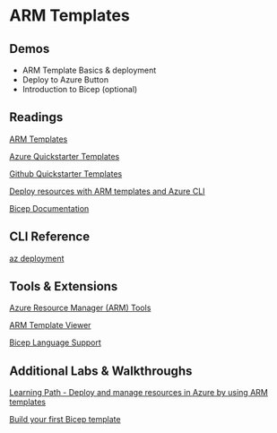 # ARM Templates

## Demos

- ARM Template Basics & deployment
- Deploy to Azure Button
- Introduction to Bicep (optional)

## Readings

[ARM Templates](https://docs.microsoft.com/en-us/azure/azure-resource-manager/templates/overview)

[Azure Quickstarter Templates](https://azure.microsoft.com/en-us/resources/templates/)

[Github Quickstarter Templates](https://github.com/Azure/azure-quickstart-templates)

[Deploy resources with ARM templates and Azure CLI](https://docs.microsoft.com/en-us/azure/azure-resource-manager/templates/deploy-cli)

[Bicep Documentation](https://docs.microsoft.com/en-us/azure/azure-resource-manager/bicep/)

## CLI Reference

[az deployment](https://docs.microsoft.com/en-us/cli/azure/deployment?view=azure-cli-latest)

## Tools & Extensions

[Azure Resource Manager (ARM) Tools](https://marketplace.visualstudio.com/items?itemName=msazurermtools.azurerm-vscode-tools)

[ARM Template Viewer](https://marketplace.visualstudio.com/items?itemName=bencoleman.armview)

[Bicep Language Support](https://docs.microsoft.com/en-us/azure/azure-resource-manager/bicep/)

## Additional Labs & Walkthroughs

[Learning Path - Deploy and manage resources in Azure by using ARM templates](https://docs.microsoft.com/en-us/learn/paths/deploy-manage-resource-manager-templates/)

[Build your first Bicep template](https://docs.microsoft.com/en-us/learn/modules/build-first-bicep-template/)